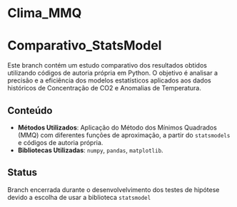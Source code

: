 # Clima_MMQ
# Comparativo_StatsModel

Este branch contém um estudo comparativo dos resultados obtidos utilizando códigos de autoria própria em Python. O objetivo é analisar a precisão e a eficiência dos modelos estatísticos aplicados aos dados históricos de Concentração de CO2 e Anomalias de Temperatura.

## Conteúdo


- **Métodos Utilizados**: Aplicação do Método dos Mínimos Quadrados (MMQ) com diferentes funções de aproximação, a partir do `statsmodels` e códigos de autoria própria.
- **Bibliotecas Utilizadas**: `numpy`, `pandas`, `matplotlib`.

## Status
Branch encerrada durante o desenvolvelvimento dos testes de hipótese devido a escolha de usar a biblioteca `statsmodel`





